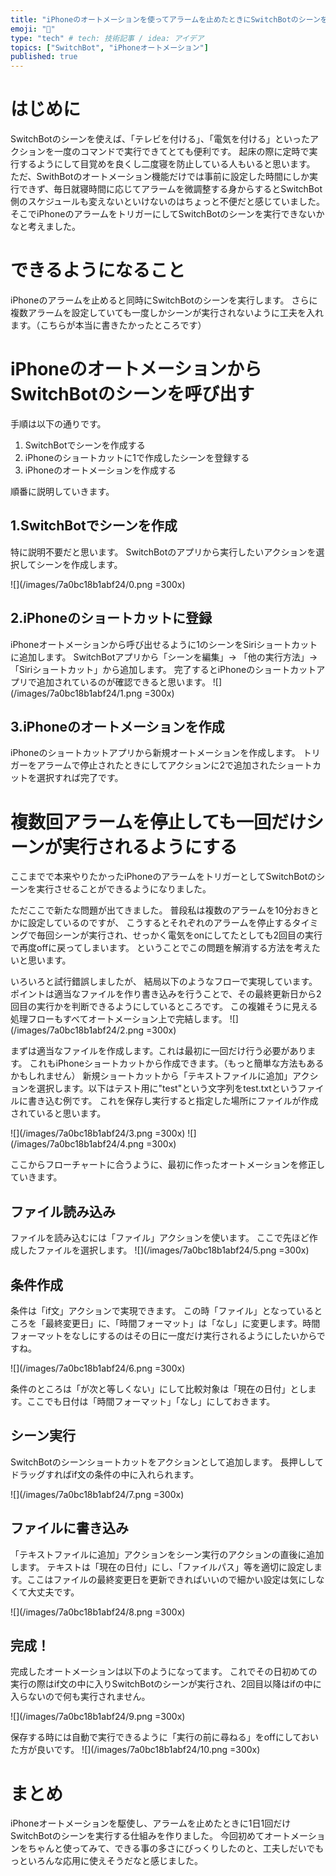 ```yaml
---
title: "iPhoneのオートメーションを使ってアラームを止めたときにSwitchBotのシーンを実行する"
emoji: "🤖"
type: "tech" # tech: 技術記事 / idea: アイデア
topics: ["SwitchBot", "iPhoneオートメーション"]
published: true
---
```


# はじめに
SwitchBotのシーンを使えば、「テレビを付ける」、「電気を付ける」といったアクションを一度のコマンドで実行できてとても便利です。
起床の際に定時で実行するようにして目覚めを良くし二度寝を防止している人もいると思います。
ただ、SwithBotのオートメーション機能だけでは事前に設定した時間にしか実行できず、毎日就寝時間に応じてアラームを微調整する身からするとSwitchBot側のスケジュールも変えないといけないのはちょっと不便だと感じていました。
そこでiPhoneのアラームをトリガーにしてSwitchBotのシーンを実行できないかなと考えました。

# できるようになること
iPhoneのアラームを止めると同時にSwitchBotのシーンを実行します。
さらに複数アラームを設定していても一度しかシーンが実行されないように工夫を入れます。（こちらが本当に書きたかったところです）

# iPhoneのオートメーションからSwitchBotのシーンを呼び出す
手順は以下の通りです。

1. SwitchBotでシーンを作成する
2. iPhoneのショートカットに1で作成したシーンを登録する
3. iPhoneのオートメーションを作成する

順番に説明していきます。

## 1.SwitchBotでシーンを作成 
特に説明不要だと思います。
SwitchBotのアプリから実行したいアクションを選択してシーンを作成します。

![](/images/7a0bc18b1abf24/0.png =300x)

## 2.iPhoneのショートカットに登録
iPhoneオートメーションから呼び出せるように1のシーンをSiriショートカットに追加します。
SwitchBotアプリから「シーンを編集」-> 「他の実行方法」-> 「Siriショートカット」から追加します。
完了するとiPhoneのショートカットアプリで追加されているのが確認できると思います。
![](/images/7a0bc18b1abf24/1.png =300x)

## 3.iPhoneのオートメーションを作成
iPhoneのショートカットアプリから新規オートメーションを作成します。
トリガーをアラームで停止されたときにしてアクションに2で追加されたショートカットを選択すれば完了です。

# 複数回アラームを停止しても一回だけシーンが実行されるようにする
ここまでで本来やりたかったiPhoneのアラームをトリガーとしてSwitchBotのシーンを実行させることができるようになりました。

ただここで新たな問題が出てきました。
普段私は複数のアラームを10分おきとかに設定しているのですが、
こうするとそれぞれのアラームを停止するタイミングで毎回シーンが実行され、せっかく電気をonにしてたとしても2回目の実行で再度offに戻ってしまいます。
ということでこの問題を解消する方法を考えたいと思います。

いろいろと試行錯誤しましたが、
結局以下のようなフローで実現しています。
ポイントは適当なファイルを作り書き込みを行うことで、その最終更新日から2回目の実行かを判断できるようにしているところです。
この複雑そうに見える処理フローもすべてオートメーション上で完結します。
![](/images/7a0bc18b1abf24/2.png =300x)

まずは適当なファイルを作成します。これは最初に一回だけ行う必要があります。
これもiPhoneショートカットから作成できます。（もっと簡単な方法もあるかもしれません）
新規ショートカットから「テキストファイルに追加」アクションを選択します。以下はテスト用に"test"という文字列をtest.txtというファイルに書き込む例です。
これを保存し実行すると指定した場所にファイルが作成されていると思います。

![](/images/7a0bc18b1abf24/3.png =300x)
![](/images/7a0bc18b1abf24/4.png =300x)

ここからフローチャートに合うように、最初に作ったオートメーションを修正していきます。

## ファイル読み込み
ファイルを読み込むには「ファイル」アクションを使います。
ここで先ほど作成したファイルを選択します。
![](/images/7a0bc18b1abf24/5.png =300x)

## 条件作成
条件は「if文」アクションで実現できます。
この時「ファイル」となっているところを「最終変更日」に、「時間フォーマット」は「なし」に変更します。時間フォーマットをなしにするのはその日に一度だけ実行されるようにしたいからですね。

![](/images/7a0bc18b1abf24/6.png =300x)

条件のところは「が次と等しくない」にして比較対象は「現在の日付」とします。ここでも日付は「時間フォーマット」「なし」にしておきます。

## シーン実行
SwitchBotのシーンショートカットをアクションとして追加します。
長押ししてドラッグすればif文の条件の中に入れられます。

![](/images/7a0bc18b1abf24/7.png =300x)

## ファイルに書き込み
「テキストファイルに追加」アクションをシーン実行のアクションの直後に追加します。
テキストは「現在の日付」にし、「ファイルパス」等を適切に設定します。ここはファイルの最終変更日を更新できればいいので細かい設定は気にしなくて大丈夫です。

![](/images/7a0bc18b1abf24/8.png =300x)

## 完成！
完成したオートメーションは以下のようになってます。
これでその日初めての実行の際はif文の中に入りSwitchBotのシーンが実行され、2回目以降はifの中に入らないので何も実行されません。

![](/images/7a0bc18b1abf24/9.png =300x)

保存する時には自動で実行できるように「実行の前に尋ねる」をoffにしておいた方が良いです。
![](/images/7a0bc18b1abf24/10.png =300x)

# まとめ
iPhoneオートメーションを駆使し、アラームを止めたときに1日1回だけSwitchBotのシーンを実行する仕組みを作りました。
今回初めてオートメーションをちゃんと使ってみて、できる事の多さにびっくりしたのと、工夫しだいでもっといろんな応用に使えそうだなと感じました。

